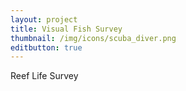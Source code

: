 ```yaml
---
layout: project
title: Visual Fish Survey
thumbnail: /img/icons/scuba_diver.png
editbutton: true
---
```


Reef Life Survey
